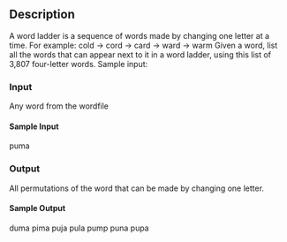 ## Description
A word ladder is a sequence of words made by changing one letter at a time. For example:
cold → cord → card → ward → warm
Given a word, list all the words that can appear next to it in a word ladder, using this list of 3,807 four-letter words. Sample input:

### Input
Any word from the wordfile

#### Sample Input
puma

### Output
All permutations of the word that can be made by changing one letter.

#### Sample Output
duma
pima
puja
pula
pump
puna
pupa
